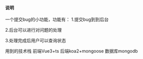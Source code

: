 #### 说明
一个提交bug的小功能，功能有：
1.提交bug到到后台

2.后台可以进行对问题的处理

3.处理完成后用户可以查询状态

用到的技术栈 前端Vue3+ts 后端koa2+mongoose 数据库mongodb
